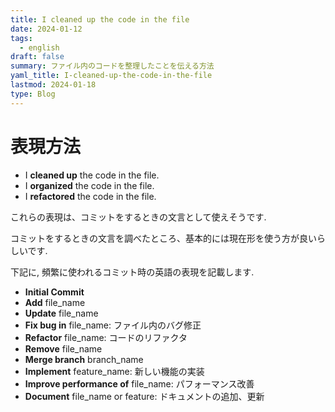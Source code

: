 ```yaml
---
title: I cleaned up the code in the file
date: 2024-01-12
tags:
  - english
draft: false
summary: ファイル内のコードを整理したことを伝える方法
yaml_title: I-cleaned-up-the-code-in-the-file
lastmod: 2024-01-18
type: Blog
---
```

# 表現方法
- I **cleaned up** the code in the file. 
- I **organized** the code in the file.
- I **refactored** the code in the file.

これらの表現は、コミットをするときの文言として使えそうです.

コミットをするときの文言を調べたところ、基本的には現在形を使う方が良いらしいです.

下記に, 頻繁に使われるコミット時の英語の表現を記載します.

- **Initial Commit**
- **Add** file_name
- **Update** file_name
- **Fix bug in** file_name: ファイル内のバグ修正
- **Refactor** file_name: コードのリファクタ
- **Remove** file_name
- **Merge branch** branch_name
- **Implement** feature_name: 新しい機能の実装
- **Improve performance of** file_name: パフォーマンス改善
- **Document** file_name or feature: ドキュメントの追加、更新

